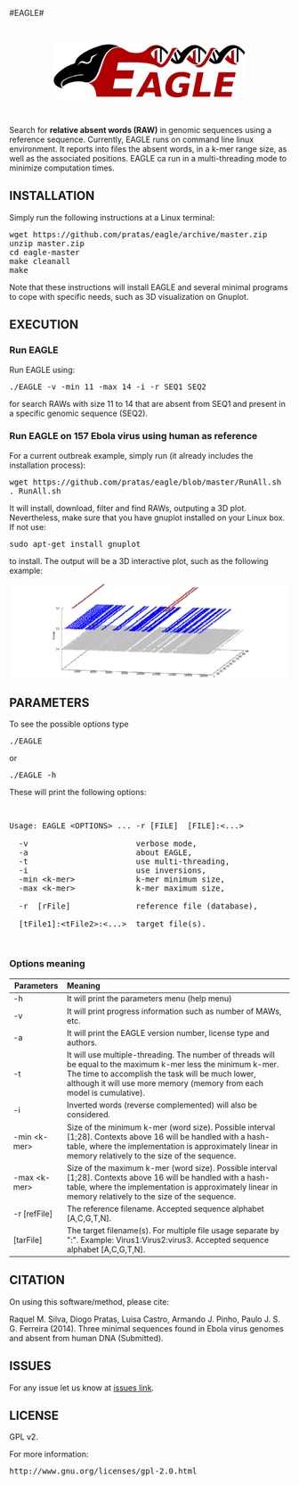 #EAGLE#

<br>
<p align="center"><img src="/logo.png" 
alt="EAGLE" width="350" height="100" border="0" /></p>
<br>

Search for **relative absent words (RAW)** in genomic sequences using a reference sequence. Currently, EAGLE runs on command line linux environment. It reports into files the absent words, in a k-mer range size, as well as the associated positions. EAGLE ca run in a multi-threading mode to minimize computation times.

## INSTALLATION ##

Simply run the following instructions at a Linux terminal:

<pre>
wget https://github.com/pratas/eagle/archive/master.zip
unzip master.zip
cd eagle-master
make cleanall 
make
</pre>

Note that these instructions will install EAGLE and several minimal programs to 
cope with specific needs, such as 3D visualization on Gnuplot.

## EXECUTION

### Run EAGLE

Run EAGLE using:

<pre>
./EAGLE -v -min 11 -max 14 -i -r SEQ1 SEQ2
</pre>

for search RAWs with size 11 to 14 that are absent from SEQ1 and present in a specific genomic sequence (SEQ2).

### Run EAGLE on 157 Ebola virus using human as reference

For a current outbreak example, simply run (it already includes the installation process):

<pre>
wget https://github.com/pratas/eagle/blob/master/RunAll.sh
. RunAll.sh
</pre>

It will install, download, filter and find RAWs, outputing a 3D plot.
Nevertheless, make sure that you have gnuplot installed on your Linux box. 
If not use:

<pre>
sudo apt-get install gnuplot
</pre>

to install.
The output will be a 3D interactive plot, such as the following example:

![ScreenShot](/ebola.png)

## PARAMETERS

To see the possible options type
<pre>
./EAGLE
</pre>
or
<pre>
./EAGLE -h
</pre>
These will print the following options:
<pre>
<p>
Usage: EAGLE &#60OPTIONS&#62 ... -r [FILE]  [FILE]:&#60...&#62

  -v                       verbose mode,            
  -a                       about EAGLE,            
  -t                       use multi-threading,            
  -i                       use inversions,           
  -min &#60k-mer&#62             k-mer minimum size,           
  -max &#60k-mer&#62             k-mer maximum size,              
                                                    
  -r  [rFile]              reference file (database),
                                                    
  [tFile1]:&#60tFile2&#62:&#60...&#62  target file(s).</p>         
</pre>

### Options meaning

| Parameters          | Meaning                                                     |
|---------------------|:------------------------------------------------------------|
| -h                  | It will print the parameters menu (help menu)                                        |
| -v                  | It will print progress information such as number of MAWs, etc.    |
| -a                  | It will print the EAGLE version number, license type and authors.                    |
| -t                  | It will use multiple-threading. The number of threads will be equal to the maximum k-mer less the minimum k-mer. The time to accomplish the task will be much lower, although it will use more memory (memory from each model is cumulative).                   |
| -i                  | Inverted words (reverse complemented) will also be considered. |
| -min &#60;k-mer&#62;   | Size of the minimum k-mer (word size). Possible interval [1;28]. Contexts above 16 will be handled with a hash-table, where the implementation is approximately linear in memory relatively to the size of the sequence. |
| -max &#60;k-mer&#62;   | Size of the maximum k-mer (word size). Possible interval [1;28]. Contexts above 16 will be handled with a hash-table, where the implementation is approximately linear in memory relatively to the size of the sequence. |
| -r [refFile]        | The reference filename. Accepted sequence alphabet [A,C,G,T,N]. |
| [tarFile]           | The target filename(s). For multiple file usage separate by ":". Example: Virus1:Virus2:virus3. Accepted sequence alphabet [A,C,G,T,N]. |


## CITATION ##

On using this software/method, please cite:

Raquel M. Silva, Diogo Pratas, Luisa Castro, Armando J. Pinho, Paulo J. S. G. Ferreira (2014). Three minimal sequences found in Ebola virus genomes and absent from human DNA (Submitted).

## ISSUES ##

For any issue let us know at [issues link](https://github.com/pratas/eagle/issues).

## LICENSE ##

GPL v2.

For more information:
<pre>http://www.gnu.org/licenses/gpl-2.0.html</pre>


